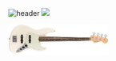 
![header](https://capsule-render.vercel.app/api?type=waving&color=auto&height=300&section=header&text=Welcome!😊&desc=This%20is%20Seojin%20playground.%20&fontSize=90&descSize=30&fontColor=ffffff&fontAlignY=40)
<img src="http://asj.dothome.co.kr/bass1.png">
<p align="left">
  <img src="image/bass.png" width="200" >
  
</p>
